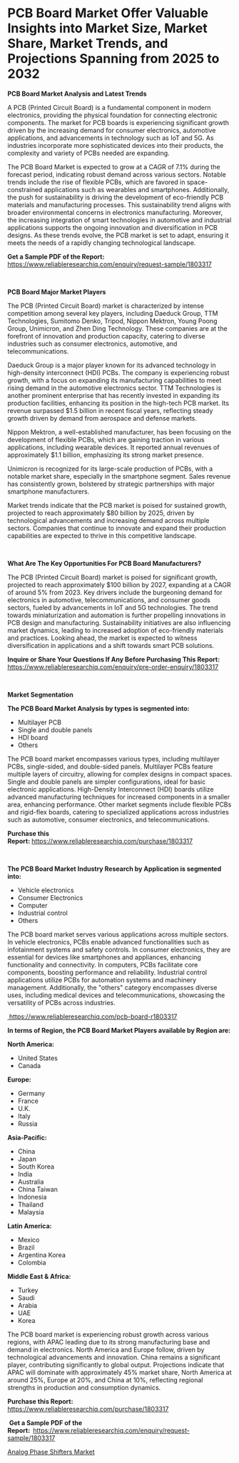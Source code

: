 <p><h1>PCB Board Market Offer Valuable Insights into Market Size, Market Share, Market Trends, and Projections Spanning from 2025 to 2032</h1></p><p><strong>PCB Board Market Analysis and Latest Trends</strong></p>
<p><p>A PCB (Printed Circuit Board) is a fundamental component in modern electronics, providing the physical foundation for connecting electronic components. The market for PCB boards is experiencing significant growth driven by the increasing demand for consumer electronics, automotive applications, and advancements in technology such as IoT and 5G. As industries incorporate more sophisticated devices into their products, the complexity and variety of PCBs needed are expanding. </p><p>The PCB Board Market is expected to grow at a CAGR of 7.1% during the forecast period, indicating robust demand across various sectors. Notable trends include the rise of flexible PCBs, which are favored in space-constrained applications such as wearables and smartphones. Additionally, the push for sustainability is driving the development of eco-friendly PCB materials and manufacturing processes. This sustainability trend aligns with broader environmental concerns in electronics manufacturing. Moreover, the increasing integration of smart technologies in automotive and industrial applications supports the ongoing innovation and diversification in PCB designs. As these trends evolve, the PCB market is set to adapt, ensuring it meets the needs of a rapidly changing technological landscape.</p></p>
<p><strong>Get a Sample PDF of the Report:&nbsp;</strong> <a href="https://www.reliableresearchiq.com/enquiry/request-sample/1803317?utm_campaign=2443&utm_medium=2&utm_source=Github&utm_content=ia&utm_term=11022025&utm_id=pcb-board">https://www.reliableresearchiq.com/enquiry/request-sample/1803317</a></p>
<p>&nbsp;</p>
<p><strong>PCB Board Major Market Players</strong></p>
<p><p>The PCB (Printed Circuit Board) market is characterized by intense competition among several key players, including Daeduck Group, TTM Technologies, Sumitomo Denko, Tripod, Nippon Mektron, Young Poong Group, Unimicron, and Zhen Ding Technology. These companies are at the forefront of innovation and production capacity, catering to diverse industries such as consumer electronics, automotive, and telecommunications.</p><p>Daeduck Group is a major player known for its advanced technology in high-density interconnect (HDI) PCBs. The company is experiencing robust growth, with a focus on expanding its manufacturing capabilities to meet rising demand in the automotive electronics sector. TTM Technologies is another prominent enterprise that has recently invested in expanding its production facilities, enhancing its position in the high-tech PCB market. Its revenue surpassed $1.5 billion in recent fiscal years, reflecting steady growth driven by demand from aerospace and defense markets.</p><p>Nippon Mektron, a well-established manufacturer, has been focusing on the development of flexible PCBs, which are gaining traction in various applications, including wearable devices. It reported annual revenues of approximately $1.1 billion, emphasizing its strong market presence. </p><p>Unimicron is recognized for its large-scale production of PCBs, with a notable market share, especially in the smartphone segment. Sales revenue has consistently grown, bolstered by strategic partnerships with major smartphone manufacturers.</p><p>Market trends indicate that the PCB market is poised for sustained growth, projected to reach approximately $80 billion by 2025, driven by technological advancements and increasing demand across multiple sectors. Companies that continue to innovate and expand their production capabilities are expected to thrive in this competitive landscape.</p></p>
<p>&nbsp;</p>
<p><strong>What Are The Key Opportunities For PCB Board Manufacturers?</strong></p>
<p><p>The PCB (Printed Circuit Board) market is poised for significant growth, projected to reach approximately $100 billion by 2027, expanding at a CAGR of around 5% from 2023. Key drivers include the burgeoning demand for electronics in automotive, telecommunications, and consumer goods sectors, fueled by advancements in IoT and 5G technologies. The trend towards miniaturization and automation is further propelling innovations in PCB design and manufacturing. Sustainability initiatives are also influencing market dynamics, leading to increased adoption of eco-friendly materials and practices. Looking ahead, the market is expected to witness diversification in applications and a shift towards smart PCB solutions.</p></p>
<p><strong>Inquire or Share Your Questions If Any Before Purchasing This Report:</strong> <a href="https://www.reliableresearchiq.com/enquiry/pre-order-enquiry/1803317?utm_campaign=2443&utm_medium=2&utm_source=Github&utm_content=ia&utm_term=11022025&utm_id=pcb-board">https://www.reliableresearchiq.com/enquiry/pre-order-enquiry/1803317</a></p>
<p>&nbsp;</p>
<p><strong>Market Segmentation</strong></p>
<p><strong>The PCB Board Market Analysis by types is segmented into:</strong></p>
<p><ul><li>Multilayer PCB</li><li>Single and double panels</li><li>HDI board</li><li>Others</li></ul></p>
<p><p>The PCB board market encompasses various types, including multilayer PCBs, single-sided, and double-sided panels. Multilayer PCBs feature multiple layers of circuitry, allowing for complex designs in compact spaces. Single and double panels are simpler configurations, ideal for basic electronic applications. High-Density Interconnect (HDI) boards utilize advanced manufacturing techniques for increased components in a smaller area, enhancing performance. Other market segments include flexible PCBs and rigid-flex boards, catering to specialized applications across industries such as automotive, consumer electronics, and telecommunications.</p></p>
<p><strong>Purchase this Report:&nbsp;</strong><a href="https://www.reliableresearchiq.com/purchase/1803317?utm_campaign=2443&utm_medium=2&utm_source=Github&utm_content=ia&utm_term=11022025&utm_id=pcb-board">https://www.reliableresearchiq.com/purchase/1803317</a></p>
<p>&nbsp;</p>
<p><strong>The PCB Board Market Industry Research by Application is segmented into:</strong></p>
<p><ul><li>Vehicle electronics</li><li>Consumer Electronics</li><li>Computer</li><li>Industrial control</li><li>Others</li></ul></p>
<p><p>The PCB board market serves various applications across multiple sectors. In vehicle electronics, PCBs enable advanced functionalities such as infotainment systems and safety controls. In consumer electronics, they are essential for devices like smartphones and appliances, enhancing functionality and connectivity. In computers, PCBs facilitate core components, boosting performance and reliability. Industrial control applications utilize PCBs for automation systems and machinery management. Additionally, the "others" category encompasses diverse uses, including medical devices and telecommunications, showcasing the versatility of PCBs across industries.</p></p>
<p><a href="https://www.reliableresearchiq.com/pcb-board-r1803317?utm_campaign=2443&utm_medium=2&utm_source=Github&utm_content=ia&utm_term=11022025&utm_id=pcb-board">&nbsp;https://www.reliableresearchiq.com/pcb-board-r1803317</a></p>
<p><strong>In terms of Region, the PCB Board Market Players available by Region are:</strong></p>
<p>
    <p> <strong> North America: </strong>
        <ul>
            <li>United States</li>
            <li>Canada</li>
        </ul>
        </p> 
    <p> <strong> Europe: </strong>
        <ul>
            <li>Germany</li>
            <li>France</li>
            <li>U.K.</li>
            <li>Italy</li>
            <li>Russia</li>
        </ul>
        </p> 
    <p> <strong> Asia-Pacific: </strong>
        <ul>
            <li>China</li>
            <li>Japan</li>
            <li>South Korea</li>
            <li>India</li>
            <li>Australia</li>
            <li>China Taiwan</li>
            <li>Indonesia</li>
            <li>Thailand</li>
            <li>Malaysia</li>
        </ul>
        </p> 
    <p> <strong> Latin America: </strong>
        <ul>
            <li>Mexico</li>
            <li>Brazil</li>
            <li>Argentina Korea</li>
            <li>Colombia</li>
        </ul>
        </p> 
    <p> <strong> Middle East & Africa: </strong>
        <ul>
            <li>Turkey</li>
            <li>Saudi</li>
            <li>Arabia</li>
            <li>UAE</li>
            <li>Korea</li>
        </ul>
    </p>
    </p>
<p><p>The PCB board market is experiencing robust growth across various regions, with APAC leading due to its strong manufacturing base and demand in electronics. North America and Europe follow, driven by technological advancements and innovation. China remains a significant player, contributing significantly to global output. Projections indicate that APAC will dominate with approximately 45% market share, North America at around 25%, Europe at 20%, and China at 10%, reflecting regional strengths in production and consumption dynamics.</p></p>
<p><strong>Purchase this Report: </strong><a href="https://www.reliableresearchiq.com/purchase/1803317?utm_campaign=2443&utm_medium=2&utm_source=Github&utm_content=ia&utm_term=11022025&utm_id=pcb-board">https://www.reliableresearchiq.com/purchase/1803317</a></p>
<p>&nbsp;<strong>Get a Sample PDF of the Report:&nbsp;&nbsp;</strong><a href="https://www.reliableresearchiq.com/enquiry/request-sample/1803317?utm_campaign=2443&utm_medium=2&utm_source=Github&utm_content=ia&utm_term=11022025&utm_id=pcb-board">https://www.reliableresearchiq.com/enquiry/request-sample/1803317</a></p>
<p><strong></strong></p>
<p><p><a href="https://github.com/tshumaalzlam0/Market-Research-Report-List-1/blob/main/analog-phase-shifters-market.md?utm_campaign=2443&utm_medium=2&utm_source=Github&utm_content=ia&utm_term=11022025&utm_id=pcb-board">Analog Phase Shifters Market</a></p></p>